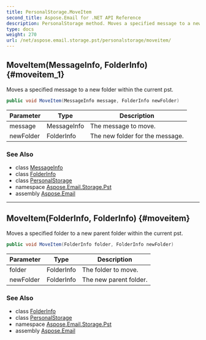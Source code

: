 ```yaml
---
title: PersonalStorage.MoveItem
second_title: Aspose.Email for .NET API Reference
description: PersonalStorage method. Moves a specified message to a new folder within the current pst
type: docs
weight: 270
url: /net/aspose.email.storage.pst/personalstorage/moveitem/
---
```

## MoveItem(MessageInfo, FolderInfo) {#moveitem_1}

Moves a specified message to a new folder within the current pst.

```csharp
public void MoveItem(MessageInfo message, FolderInfo newFolder)
```

| Parameter | Type | Description |
| --- | --- | --- |
| message | MessageInfo | The message to move. |
| newFolder | FolderInfo | The new folder for the message. |

### See Also

* class [MessageInfo](../../messageinfo/)
* class [FolderInfo](../../folderinfo/)
* class [PersonalStorage](../)
* namespace [Aspose.Email.Storage.Pst](../../personalstorage/)
* assembly [Aspose.Email](../../../)

---

## MoveItem(FolderInfo, FolderInfo) {#moveitem}

Moves a specified folder to a new parent folder within the current pst.

```csharp
public void MoveItem(FolderInfo folder, FolderInfo newFolder)
```

| Parameter | Type | Description |
| --- | --- | --- |
| folder | FolderInfo | The folder to move. |
| newFolder | FolderInfo | The new parent folder. |

### See Also

* class [FolderInfo](../../folderinfo/)
* class [PersonalStorage](../)
* namespace [Aspose.Email.Storage.Pst](../../personalstorage/)
* assembly [Aspose.Email](../../../)


